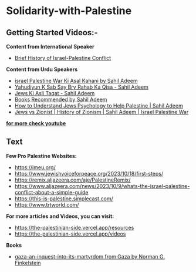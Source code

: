 # Solidarity-with-Palestine

## Getting Started Videos:-

**Content from International Speaker** 

- [Brief History of Israel-Palestine Conflict](https://www.youtube.com/watch?v=nUfWTHbCS78)

**Content from Urdu Speakers**

- [israel Palestine War Ki Asal Kahani by Sahil Adeem](https://www.youtube.com/watch?v=Tkg0VLnoBAA)
- [Yahudiyun K Sab Say Bry Rahab Ka Qisa - Sahil Adeem](https://www.youtube.com/watch?v=attBZcXqbkQ)
- [Jews Ki Asli Taqat - Sahil Adeem](https://www.youtube.com/watch?v=18sp0dWs7v8)
- [Books Recommended by Sahil Adeem](https://www.youtube.com/watch?v=9Vl-O_Y08fw)
- [How to Understand Jews Psychology to Help Palestine | Sahil Adeem](https://www.youtube.com/watch?v=_Z865j6YibU)
- [Jews vs Zionist | History of Zionism | Sahil Adeem | Israel Palestine War](https://www.youtube.com/watch?v=-y_kZ54fowQ)

**[for more check youtube](https://www.youtube.com/results?search_query=shail+nadeem+about+palestine)**

## Text

**Few Pro Palestine Websites:**

- https://imeu.org/
- https://www.jewishvoiceforpeace.org/2023/10/18/first-steps/
- https://remix.aljazeera.com/aje/PalestineRemix/
- https://www.aljazeera.com/news/2023/10/9/whats-the-israel-palestine-conflict-about-a-simple-guide
- https://this-is-palestine.simplecast.com/
- https://www.trtworld.com/

**For more articles and Videos, you can visit:**

- https://the-palestinian-side.vercel.app/resources
- https://the-palestinian-side.vercel.app/videos

**Books**

- [gaza-an-inquest-into-its-martyrdom from Gaza by Norman G. Finkelstein](https://github.com/zainuldeen/Solidarity-with-Palestine/raw/main/gaza-an-inquest-into-its-martyrdom.pdf)
